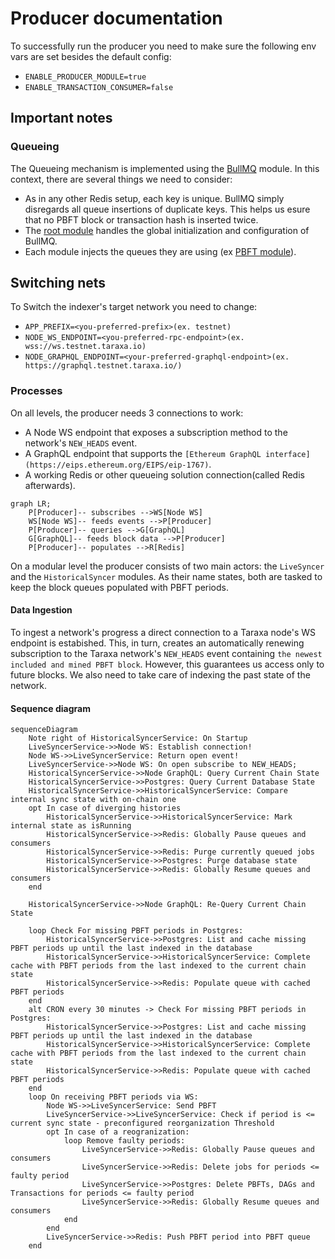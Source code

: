 # Producer documentation

To successfully run the producer you need to make sure the following env vars are set besides the default config:

- `ENABLE_PRODUCER_MODULE=true`
- `ENABLE_TRANSACTION_CONSUMER=false`

## Important notes

### Queueing

The Queueing mechanism is implemented using the [BullMQ](https://github.com/taskforcesh/bullmq) module. In this context, there are several things we need to consider:

- As in any other Redis setup, each key is unique. BullMQ simply disregards all queue insertions of duplicate keys. This helps us esure that no PBFT block or transaction hash is inserted twice.
- The [root module](../src/app.module.ts) handles the global initialization and configuration of BullMQ.
- Each module injects the queues they are using (ex [PBFT module](../src/modules/pbft/pbft.module.ts)).

## Switching nets

To Switch the indexer's target network you need to change:

- `APP_PREFIX=<you-preferred-prefix>(ex. testnet)`
- `NODE_WS_ENDPOINT=<you-preferred-rpc-endpoint>(ex. wss://ws.testnet.taraxa.io)`
- `NODE_GRAPHQL_ENDPOINT=<your-preferred-graphql-endpoint>(ex. https://graphql.testnet.taraxa.io/)`

### Processes

On all levels, the producer needs 3 connections to work:

- A Node WS endpoint that exposes a subscription method to the network's `NEW_HEADS` event.
- A GraphQL endpoint that supports the `[Ethereum GraphQL interface](https://eips.ethereum.org/EIPS/eip-1767)`.
- A working Redis or other queueing solution connection(called Redis afterwards).

```mermaid
graph LR;
    P[Producer]-- subscribes -->WS[Node WS]
    WS[Node WS]-- feeds events -->P[Producer]
    P[Producer]-- queries -->G[GraphQL]
    G[GraphQL]-- feeds block data -->P[Producer]
    P[Producer]-- populates -->R[Redis]
```

On a modular level the producer consists of two main actors: the `LiveSyncer` and the `HistoricalSyncer` modules. As their name states, both are tasked to keep the block queues populated with PBFT periods.

#### Data Ingestion

To ingest a network's progress a direct connection to a Taraxa node's WS endpoint is estabished. This, in turn, creates an automatically renewing subscription to the Taraxa network's `NEW_HEADS` event containing `the newest included and mined PBFT block`. However, this guarantees us access only to future blocks. We also need to take care of indexing the past state of the network.

#### Sequence diagram

```mermaid
sequenceDiagram
    Note right of HistoricalSyncerService: On Startup
    LiveSyncerService->>Node WS: Establish connection!
    Node WS->>LiveSyncerService: Return open event!
    LiveSyncerService->>Node WS: On open subscribe to NEW_HEADS;
    HistoricalSyncerService->>Node GraphQL: Query Current Chain State
    HistoricalSyncerService->>Postgres: Query Current Database State
    HistoricalSyncerService->>HistoricalSyncerService: Compare internal sync state with on-chain one
    opt In case of diverging histories
        HistoricalSyncerService->>HistoricalSyncerService: Mark internal state as isRunning
        HistoricalSyncerService->>Redis: Globally Pause queues and consumers
        HistoricalSyncerService->>Redis: Purge currently queued jobs
        HistoricalSyncerService->>Postgres: Purge database state
        HistoricalSyncerService->>Redis: Globally Resume queues and consumers
    end

    HistoricalSyncerService->>Node GraphQL: Re-Query Current Chain State

    loop Check For missing PBFT periods in Postgres:
        HistoricalSyncerService->>Postgres: List and cache missing PBFT periods up until the last indexed in the database
        HistoricalSyncerService->>HistoricalSyncerService: Complete cache with PBFT periods from the last indexed to the current chain state
        HistoricalSyncerService->>Redis: Populate queue with cached PBFT periods
    end
    alt CRON every 30 minutes -> Check For missing PBFT periods in Postgres:
        HistoricalSyncerService->>Postgres: List and cache missing PBFT periods up until the last indexed in the database
        HistoricalSyncerService->>HistoricalSyncerService: Complete cache with PBFT periods from the last indexed to the current chain state
        HistoricalSyncerService->>Redis: Populate queue with cached PBFT periods
    end
    loop On receiving PBFT periods via WS:
        Node WS->>LiveSyncerService: Send PBFT
        LiveSyncerService->>LiveSyncerService: Check if period is <= current sync state - preconfigured reorganization Threshold
        opt In case of a reogranization:
            loop Remove faulty periods:
                LiveSyncerService->>Redis: Globally Pause queues and consumers
                LiveSyncerService->>Redis: Delete jobs for periods <= faulty period
                LiveSyncerService->>Postgres: Delete PBFTs, DAGs and Transactions for periods <= faulty period
                LiveSyncerService->>Redis: Globally Resume queues and consumers
            end
        end
        LiveSyncerService->>Redis: Push PBFT period into PBFT queue
    end
```
